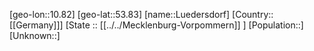 ﻿---
location: [53.83,10.82]
type: City
tags:
- geo/City


SpocWebEntityId: 32173
isDeleted: false
confidential: public

---
[geo-lon::10.82]
[geo-lat::53.83]
[name::Luedersdorf]
[Country::[[Germany]]]
[State :: [[../../Mecklenburg-Vorpommern]] ]
[Population::]
[Unknown::]


